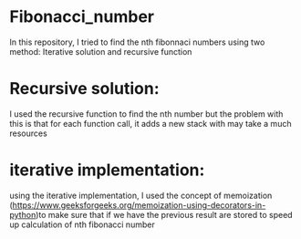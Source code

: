 # Fibonacci_number
In this repository, I tried to find the nth fibonnaci numbers using two method: Iterative solution and recursive function

# Recursive solution:
I used the recursive function to find the nth number but the problem with this is that for each function call, it adds a  new stack with may take a much resources

# iterative implementation:

using the iterative implementation, I used the concept of memoization (https://www.geeksforgeeks.org/memoization-using-decorators-in-python)to make sure that if we have the previous result are stored to speed up calculation of nth fibonacci number

